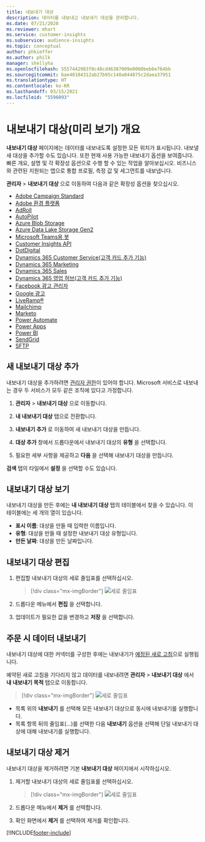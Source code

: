 ```yaml
---
title: 내보내기 대상
description: 데이터를 내보내고 내보내기 대상을 관리합니다.
ms.date: 07/21/2020
ms.reviewer: mhart
ms.service: customer-insights
ms.subservice: audience-insights
ms.topic: conceptual
author: phkieffer
ms.author: philk
manager: shellyha
ms.openlocfilehash: 5557442983f8c48cd46387009e0060beb6e764bb
ms.sourcegitcommit: bae40184312ab27b95c140a044875c2daea37951
ms.translationtype: HT
ms.contentlocale: ko-KR
ms.lasthandoff: 03/15/2021
ms.locfileid: "5596093"
---
```

# <a name="export-destinations-preview-overview"></a>내보내기 대상(미리 보기) 개요

**내보내기 대상** 페이지에는 데이터를 내보내도록 설정한 모든 위치가 표시됩니다. 내보낼 새 대상을 추가할 수도 있습니다. 또한 현재 사용 가능한 내보내기 옵션을 보여줍니다. 빠른 개요, 설명 및 각 확장성 옵션으로 수행 할 수 있는 작업을 알아보십시오. 비즈니스와 관련된 지원되는 앱으로 통합 프로필, 측정 값 및 세그먼트를 내보냅니다.

**관리자** > **내보내기 대상** 으로 이동하여 다음과 같은 확장성 옵션을 찾으십시오.

- [Adobe Campaign Standard](export-adobe-campaign-standard.md)
- [Adobe 환경 플랫폼](export-adobe-experience-platform.md)
- [AdRoll](export-adroll.md)
- [AutoPilot](export-autopilot.md)
- [Azure Blob Storage](export-azure-blob-storage.md)
- [Azure Data Lake Storage Gen2](export-azure-data-lake-storage-gen2.md)
- [Microsoft Teams용 봇](export-teams-bot.md)
- [Customer Insights API](apis.md)
- [DotDigital](export-dotdigital.md)
- [Dynamics 365 Customer Service(고객 카드 추가 기능)](customer-card-add-in.md)
- [Dynamics 365 Marketing](export-dynamics365-marketing.md)
- [Dynamics 365 Sales](export-dynamics365-sales.md)
- [Dynamics 365 영업 허브(고객 카드 추가 기능)](customer-card-add-in.md)
- [Facebook 광고 관리자](export-facebook.md)
- [Google 광고](export-google-ads.md)
- [LiveRamp&reg;](export-liveramp.md)
- [Mailchimp](export-mailchimp.md)
- [Marketo](export-marketo.md)
- [Power Automate](export-power-automate.md)
- [Power Apps](export-power-apps.md)
- [Power BI](export-power-bi.md)
- [SendGrid](export-sendgrid.md)
- [SFTP](export-sftp.md)

## <a name="add-a-new-export-destination"></a>새 내보내기 대상 추가

내보내기 대상을 추가하려면 [관리자 권한](permissions.md)이 있어야 합니다. Microsoft 서비스로 내보내는 경우 두 서비스가 모두 같은 조직에 있다고 가정합니다.

1. **관리자** > **내보내기 대상** 으로 이동합니다.

1. **내 내보내기 대상** 탭으로 전환합니다.

1. **내보내기 추가** 로 이동하여 새 내보내기 대상을 만듭니다.

1. **대상 추가** 창에서 드롭다운에서 내보내기 대상의 **유형** 을 선택합니다.

1. 필요한 세부 사항을 제공하고 **다음** 을 선택해 내보내기 대상을 만듭니다.

**검색** 탭의 타일에서 **설정** 을 선택할 수도 있습니다.

## <a name="view-export-destinations"></a>내보내기 대상 보기

내보내기 대상을 만든 후에는 **내 내보내기 대상** 탭의 테이블에서 찾을 수 있습니다. 이 테이블에는 세 개의 열이 있습니다.

- **표시 이름**: 대상을 만들 때 입력한 이름입니다.
- **유형**: 대상을 만들 때 설정한 내보내기 대상 유형입니다.
- **만든 날짜**: 대상을 만든 날짜입니다.

## <a name="edit-an-export-destination"></a>내보내기 대상 편집

1. 편집할 내보내기 대상의 세로 줄임표를 선택하십시오.

   > [!div class="mx-imgBorder"]
   > ![세로 줄임표](media/export-destinations-page-ellipsis.png "세로 줄임표")

1. 드롭다운 메뉴에서 **편집** 을 선택합니다.

1. 업데이트가 필요한 값을 변경하고 **저장** 을 선택합니다.

## <a name="export-data-on-demand"></a>주문 시 데이터 내보내기

내보내기 대상에 대한 커넥터를 구성한 후에는 내보내기가 [예정된 새로 고침](system.md#schedule-tab)으로 실행됩니다.

예약된 새로 고침을 기다리지 않고 데이터를 내보내려면 **관리자** > **내보내기 대상** 에서 **내 내보내기 목적** 탭으로 이동합니다.

> [!div class="mx-imgBorder"]
> ![세로 줄임표](media/export-destinations-page-ellipsis.png "세로 줄임표")

- 목록 위의 **내보내기** 를 선택해 모든 내보내기 대상으로 동시에 내보내기를 실행합니다.
- 목록 항목 뒤의 줄임표(...)를 선택한 다음 **내보내기** 옵션을 선택해 단일 내보내기 대상에 대해 내보내기를 실행합니다.

## <a name="remove-an-export-destination"></a>내보내기 대상 제거

내보내기 대상을 제거하려면 기본 **내보내기 대상** 페이지에서 시작하십시오.

1. 제거할 내보내기 대상의 세로 줄임표를 선택하십시오.

   > [!div class="mx-imgBorder"]
   > ![세로 줄임표](media/export-destinations-page-ellipsis.png "세로 줄임표")

2. 드롭다운 메뉴에서 **제거** 를 선택합니다.

3. 확인 화면에서 **제거** 를 선택하여 제거를 확인합니다.


[!INCLUDE[footer-include](../includes/footer-banner.md)]